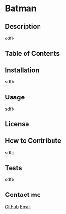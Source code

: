 
  # Batman
  ## Description
  sdfb
  ## Table of Contents
  ## Installation
  sdfb
  ## Usage
  sdfb
  ## License
  
  ## How to Contribute
  sdfg
  ## Tests
  sdfb
  ## Contact me
  [GitHub](sdfgb)
  [Email](sdfgb)
